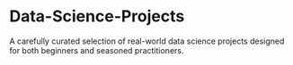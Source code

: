 # Data-Science-Projects
A carefully curated selection of real-world data science projects designed for both beginners and seasoned practitioners.
